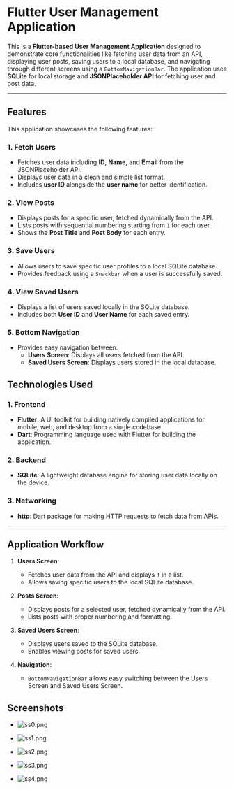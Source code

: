 # Flutter User Management Application

This is a **Flutter-based User Management Application** designed to demonstrate core functionalities like fetching user data from an API, displaying user posts, saving users to a local database, and navigating through different screens using a `BottomNavigationBar`. The application uses **SQLite** for local storage and **JSONPlaceholder API** for fetching user and post data.

---
## Features

This application showcases the following features:

### **1. Fetch Users**
- Fetches user data including **ID**, **Name**, and **Email** from the JSONPlaceholder API.
- Displays user data in a clean and simple list format.
- Includes **user ID** alongside the **user name** for better identification.

### **2. View Posts**
- Displays posts for a specific user, fetched dynamically from the API.
- Lists posts with sequential numbering starting from `1` for each user.
- Shows the **Post Title** and **Post Body** for each entry.

### **3. Save Users**
- Allows users to save specific user profiles to a local SQLite database.
- Provides feedback using a `Snackbar` when a user is successfully saved.

### **4. View Saved Users**
- Displays a list of users saved locally in the SQLite database.
- Includes both **User ID** and **User Name** for each saved entry.

### **5. Bottom Navigation**
- Provides easy navigation between:
    - **Users Screen**: Displays all users fetched from the API.
    - **Saved Users Screen**: Displays users stored in the local database.

## Technologies Used

### **1. Frontend**
- **Flutter**: A UI toolkit for building natively compiled applications for mobile, web, and desktop from a single codebase.
- **Dart**: Programming language used with Flutter for building the application.

### **2. Backend**
- **SQLite**: A lightweight database engine for storing user data locally on the device.

### **3. Networking**
- **http**: Dart package for making HTTP requests to fetch data from APIs.

---
## Application Workflow

1. **Users Screen**:
    - Fetches user data from the API and displays it in a list.
    - Allows saving specific users to the local SQLite database.

2. **Posts Screen**:
    - Displays posts for a selected user, fetched dynamically from the API.
    - Lists posts with proper numbering and formatting.

3. **Saved Users Screen**:
    - Displays users saved to the SQLite database.
    - Enables viewing posts for saved users.

4. **Navigation**:
    - `BottomNavigationBar` allows easy switching between the Users Screen and Saved Users Screen.

## Screenshots 

- ![ss0.png](/ScreenShots/ss0.png)

- ![ss1.png](/ScreenShots/ss1.png)

- ![ss2.png](/ScreenShots/ss2.png)

- ![ss3.png](/ScreenShots/ss3.png)

- ![ss4.png](/ScreenShots/ss4.png)
